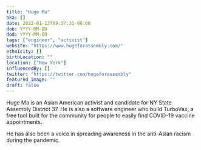 ```yaml
---
title: "Huge Ma"
aka: []
date: 2022-01-23T09:37:31-08:00
dob: YYYY-MM-DD
dod: YYYY-MM-DD
tags: ["engineer", "activist"]
website: "https://www.hugeforassembly.com/"
ethnicity: []
birthLocation: ""
location: ["New York"]
influencedBy: []
twitter: "https://twitter.com/hugeforassembly"
featured_image: ""
draft: false
---
```


Huge Ma is an Asian American activist and candidate for NY State Assembly District 37. He is also a software engineer who build TurboVax, a free tool built for the community for people to easily find COVID-19 vaccine appointments.

He has also been a voice in spreading awareness in the anti-Asian racism during the pandemic.